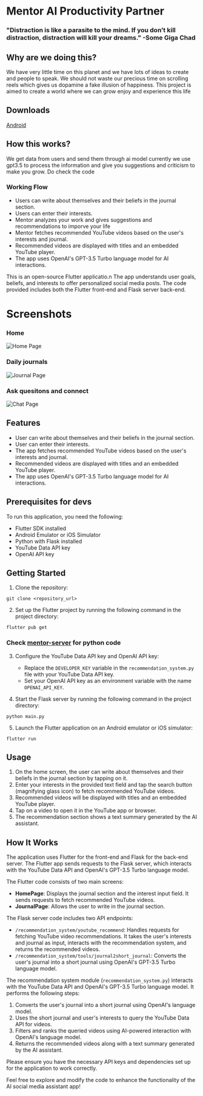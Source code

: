 # Mentor AI Productivity Partner
### "Distraction is like a parasite to the mind. If you don’t kill distraction, distraction will kill your dreams." -Some Giga Chad

## Why are we doing this?
We have very little time on this planet and we have lots of ideas to create and people to speak. We should not waste our precious time on scrolling reels which gives us dopamine a fake illusion of happiness. This project is aimed to create a world where we can grow enjoy and experience this life

## Downloads

[Android](https://github.com/prasannan-robots/Bablo/releases/download/v2.0.0/app-arm64-v8a-release.apk)

## How this works?
We get data from users and send them through ai model currently we use gpt3.5 to process the information and give you suggestions and criticism to make you grow. Do check the code

### Working Flow

- Users can write about themselves and their beliefs in the journal section.
- Users can enter their interests.
- Mentor analyzes your work and gives suggestions and recommendations to imporve your life
- Mentor fetches recommended YouTube videos based on the user's interests and journal.
- Recommended videos are displayed with titles and an embedded YouTube player.
- The app uses OpenAI's GPT-3.5 Turbo language model for AI interactions.

This is an open-source Flutter applicatio.n The app understands user goals, beliefs, and interests to offer personalized social media posts. The code provided includes both the Flutter front-end and Flask server back-end.

# Screenshots
### Home

![Home Page](image.png)

### Daily journals

![Journal Page](image-1.png)

### Ask quesitons and connect

![Chat Page](image-2.png)


## Features

- User can write about themselves and their beliefs in the journal section.
- User can enter their interests.
- The app fetches recommended YouTube videos based on the user's interests and journal.
- Recommended videos are displayed with titles and an embedded YouTube player.
- The app uses OpenAI's GPT-3.5 Turbo language model for AI interactions.

## Prerequisites for devs

To run this application, you need the following:

- Flutter SDK installed
- Android Emulator or iOS Simulator
- Python with Flask installed
- YouTube Data API key
- OpenAI API key

## Getting Started

1. Clone the repository:

```shell
git clone <repository_url>
```

2. Set up the Flutter project by running the following command in the project directory:

```shell
flutter pub get
```
### Check [mentor-server](https://github.com/bablo-AD/Mentor-server) for python code

3. Configure the YouTube Data API key and OpenAI API key:
   - Replace the `DEVELOPER_KEY` variable in the `recommendation_system.py` file with your YouTube Data API key.
   - Set your OpenAI API key as an environment variable with the name `OPENAI_API_KEY`.

4. Start the Flask server by running the following command in the project directory:

```shell
python main.py
```

5. Launch the Flutter application on an Android emulator or iOS simulator:

```shell
flutter run
```

## Usage

1. On the home screen, the user can write about themselves and their beliefs in the journal section by tapping on it.
2. Enter your interests in the provided text field and tap the search button (magnifying glass icon) to fetch recommended YouTube videos.
3. Recommended videos will be displayed with titles and an embedded YouTube player.
4. Tap on a video to open it in the YouTube app or browser.
5. The recommendation section shows a text summary generated by the AI assistant.

## How It Works

The application uses Flutter for the front-end and Flask for the back-end server. The Flutter app sends requests to the Flask server, which interacts with the YouTube Data API and OpenAI's GPT-3.5 Turbo language model.

The Flutter code consists of two main screens:
- **HomePage**: Displays the journal section and the interest input field. It sends requests to fetch recommended YouTube videos.
- **JournalPage**: Allows the user to write in the journal section.

The Flask server code includes two API endpoints:
- `/recommendation_system/youtube_recommend`: Handles requests for fetching YouTube video recommendations. It takes the user's interests and journal as input, interacts with the recommendation system, and returns the recommended videos.
- `/recommendation_system/tools/journal2short_journal`: Converts the user's journal into a short journal using OpenAI's GPT-3.5 Turbo language model.

The recommendation system module (`recommendation_system.py`) interacts with the YouTube Data API and OpenAI's GPT-3.5 Turbo language model. It performs the following steps:
1. Converts the user's journal into a short journal using OpenAI's language model.
2. Uses the short journal and user's interests to query the YouTube Data API for videos.
3. Filters and ranks the queried videos using AI-powered interaction with OpenAI's language model.
4. Returns the recommended videos along with a text summary generated by the AI assistant.

Please ensure you have the necessary API keys and dependencies set up for the application to work correctly.

Feel free to explore and modify the code to enhance the functionality of the AI social media assistant app!
